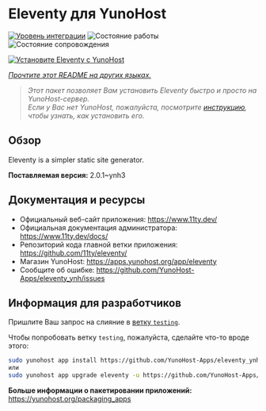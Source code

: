 <!--
Важно: этот README был автоматически сгенерирован <https://github.com/YunoHost/apps/tree/master/tools/readme_generator>
Он НЕ ДОЛЖЕН редактироваться вручную.
-->

# Eleventy для YunoHost

[![Уровень интеграции](https://dash.yunohost.org/integration/eleventy.svg)](https://ci-apps.yunohost.org/ci/apps/eleventy/) ![Состояние работы](https://ci-apps.yunohost.org/ci/badges/eleventy.status.svg) ![Состояние сопровождения](https://ci-apps.yunohost.org/ci/badges/eleventy.maintain.svg)

[![Установите Eleventy с YunoHost](https://install-app.yunohost.org/install-with-yunohost.svg)](https://install-app.yunohost.org/?app=eleventy)

*[Прочтите этот README на других языках.](./ALL_README.md)*

> *Этот пакет позволяет Вам установить Eleventy быстро и просто на YunoHost-сервер.*  
> *Если у Вас нет YunoHost, пожалуйста, посмотрите [инструкцию](https://yunohost.org/install), чтобы узнать, как установить его.*

## Обзор

Eleventy is a simpler static site generator.


**Поставляемая версия:** 2.0.1~ynh3
## Документация и ресурсы

- Официальный веб-сайт приложения: <https://www.11ty.dev/>
- Официальная документация администратора: <https://www.11ty.dev/docs/>
- Репозиторий кода главной ветки приложения: <https://github.com/11ty/eleventy/>
- Магазин YunoHost: <https://apps.yunohost.org/app/eleventy>
- Сообщите об ошибке: <https://github.com/YunoHost-Apps/eleventy_ynh/issues>

## Информация для разработчиков

Пришлите Ваш запрос на слияние в [ветку `testing`](https://github.com/YunoHost-Apps/eleventy_ynh/tree/testing).

Чтобы попробовать ветку `testing`, пожалуйста, сделайте что-то вроде этого:

```bash
sudo yunohost app install https://github.com/YunoHost-Apps/eleventy_ynh/tree/testing --debug
или
sudo yunohost app upgrade eleventy -u https://github.com/YunoHost-Apps/eleventy_ynh/tree/testing --debug
```

**Больше информации о пакетировании приложений:** <https://yunohost.org/packaging_apps>
